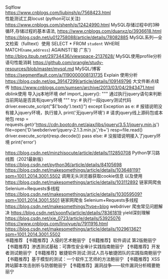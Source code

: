 Sqlflow    
https://www.cnblogs.com/liubinsh/p/7568423.html  
性能测试工具locust (python可以关注)                                                         https://www.cnblogs.com/shenh/p/12424990.html
  MySQL存储过程中的3种循环,存储过程的基本语法,                                         https://www.cnblogs.com/duanxz/p/3936618.html      
  https://blog.csdn.net/u012758088/article/details/78082885                     MySQL系列—全文检索（fulltext）使用   SELECT * FROM `student` WHERE MATCH(`name`,`address`) AGAINST('聪 广东')
http://blog.itpub.net/29734436/viewspace-2137628/                          MySQL使用profile分析语句性能消耗
https://github.com/orangle/study-resources/blob/master/mysql.md  MySQL/博客
https://segmentfault.com/a/1190000008131735                                   Explain 使用分析
https://blog.csdn.net/qq_39147299/article/details/109149796 大文件断点续传 
https://www.cnblogs.com/sumsen/archive/2013/03/04/2943471.html  dblink使用
导入jq本地环境
def import_jquery():
    """
    通过执行jquery语句来判断当前网站是否具有jquery环境
   """
    try:  # 执行一段jquery测试代码
        driver.execute_script("$('body').text()")
    except Exception as e:  # 报错说明没有接入jquery环境，执行接入
        print('无jquery环境')
        # 请求jquery线上源码包或本地包 resp = requests.get(r'https://cdn.bootcdn.net/ajax/libs/jquery/3.5.1/jquery.min.js')
        file=open('D:\webderiver\jquery-2.1.3.min.js','rb+')
        resp=file.read()
        driver.execute_script(resp.decode())
        pass
    else:
        # 没报错说明接入了jquery环境
        print('error')
 
https://blog.csdn.net/minzhisocute/article/details/112850708   Python学习路线图（2021最新版）
https://blog.csdn.net/python36/article/details/84105698 
https://blog.csdn.net/makesomethings/article/details/103648119?spm=1001.2014.3001.5502  调用无头浏览器获取cookie信息 以及使用   
https://blog.csdn.net/makesomethings/article/details/103112892        链家网爬虫 Selenium+Requests多线程  
https://blog.csdn.net/makesomethings/article/details/103059509?spm=1001.2014.3001.5501             链家网爬虫 Selenium+Requests多线程   
https://blog.csdn.net/makesomethings?type=blog webdriver  爬虫常见问题解决
https://blog.csdn.net/soonfly/article/details/78361819  yield深刻理解  
https://blog.csdn.net/xie_0723/article/details/53925076      
https://www.cnblogs.com/linxiyue/p/7911916.html    
https://blog.csdn.net/makesomethings/article/details/102961362?spm=1001.2014.3001.5502       
书籍推荐 
【书籍推荐】入侵的艺术鲍丽宁
【书籍推荐】软件调试 第2版鲍丽宁
【书籍推荐】渗透测试基础：可靠性安全审计实践指南鲍丽宁
【书籍推荐】开发者测试鲍丽宁
【书籍推荐】敏捷软件测试:测试人员与敏捷团队的实践指南鲍丽宁
【书籍推荐】基于模型的测试：一个软件工艺师的方法鲍丽宁
【书籍推荐】XSS跨站脚本攻击剖析与防御鲍丽宁
【书籍推荐】漏洞战争——软件漏洞分析精要鲍丽宁       
